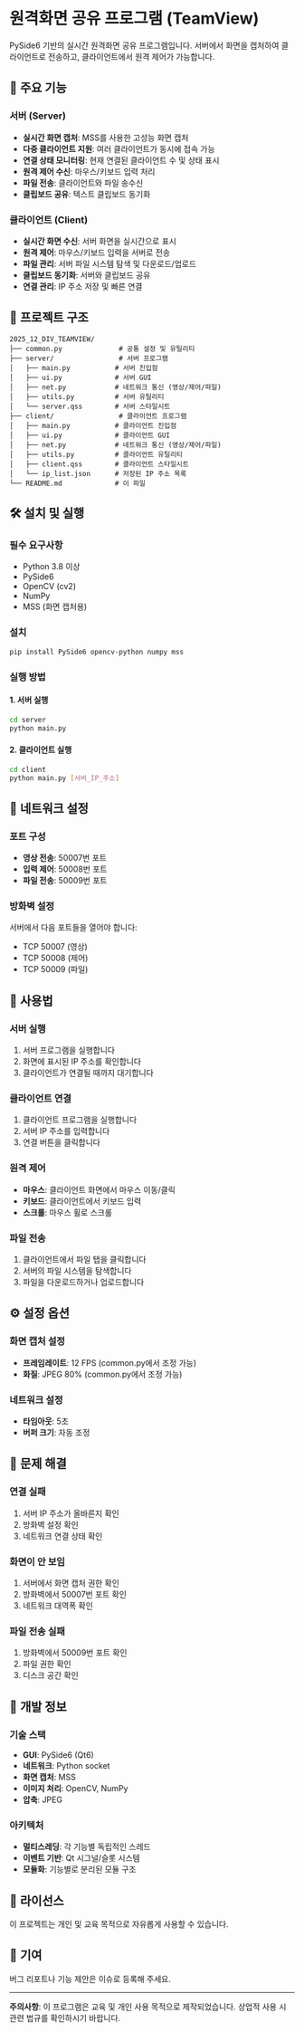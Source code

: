 # 원격화면 공유 프로그램 (TeamView)

PySide6 기반의 실시간 원격화면 공유 프로그램입니다. 서버에서 화면을 캡처하여 클라이언트로 전송하고, 클라이언트에서 원격 제어가 가능합니다.

## 🚀 주요 기능

### 서버 (Server)
- **실시간 화면 캡처**: MSS를 사용한 고성능 화면 캡처
- **다중 클라이언트 지원**: 여러 클라이언트가 동시에 접속 가능
- **연결 상태 모니터링**: 현재 연결된 클라이언트 수 및 상태 표시
- **원격 제어 수신**: 마우스/키보드 입력 처리
- **파일 전송**: 클라이언트와 파일 송수신
- **클립보드 공유**: 텍스트 클립보드 동기화

### 클라이언트 (Client)
- **실시간 화면 수신**: 서버 화면을 실시간으로 표시
- **원격 제어**: 마우스/키보드 입력을 서버로 전송
- **파일 관리**: 서버 파일 시스템 탐색 및 다운로드/업로드
- **클립보드 동기화**: 서버와 클립보드 공유
- **연결 관리**: IP 주소 저장 및 빠른 연결

## 📁 프로젝트 구조

```
2025_12_DIV_TEAMVIEW/
├── common.py              # 공통 설정 및 유틸리티
├── server/                # 서버 프로그램
│   ├── main.py           # 서버 진입점
│   ├── ui.py             # 서버 GUI
│   ├── net.py            # 네트워크 통신 (영상/제어/파일)
│   ├── utils.py          # 서버 유틸리티
│   └── server.qss        # 서버 스타일시트
├── client/                # 클라이언트 프로그램
│   ├── main.py           # 클라이언트 진입점
│   ├── ui.py             # 클라이언트 GUI
│   ├── net.py            # 네트워크 통신 (영상/제어/파일)
│   ├── utils.py          # 클라이언트 유틸리티
│   ├── client.qss        # 클라이언트 스타일시트
│   └── ip_list.json      # 저장된 IP 주소 목록
└── README.md             # 이 파일
```

## 🛠️ 설치 및 실행

### 필수 요구사항
- Python 3.8 이상
- PySide6
- OpenCV (cv2)
- NumPy
- MSS (화면 캡처용)

### 설치
```bash
pip install PySide6 opencv-python numpy mss
```

### 실행 방법

#### 1. 서버 실행
```bash
cd server
python main.py
```

#### 2. 클라이언트 실행
```bash
cd client
python main.py [서버_IP_주소]
```

## 🔧 네트워크 설정

### 포트 구성
- **영상 전송**: 50007번 포트
- **입력 제어**: 50008번 포트  
- **파일 전송**: 50009번 포트

### 방화벽 설정
서버에서 다음 포트들을 열어야 합니다:
- TCP 50007 (영상)
- TCP 50008 (제어)
- TCP 50009 (파일)

## 📖 사용법

### 서버 실행
1. 서버 프로그램을 실행합니다
2. 화면에 표시된 IP 주소를 확인합니다
3. 클라이언트가 연결될 때까지 대기합니다

### 클라이언트 연결
1. 클라이언트 프로그램을 실행합니다
2. 서버 IP 주소를 입력합니다
3. 연결 버튼을 클릭합니다

### 원격 제어
- **마우스**: 클라이언트 화면에서 마우스 이동/클릭
- **키보드**: 클라이언트에서 키보드 입력
- **스크롤**: 마우스 휠로 스크롤

### 파일 전송
1. 클라이언트에서 파일 탭을 클릭합니다
2. 서버의 파일 시스템을 탐색합니다
3. 파일을 다운로드하거나 업로드합니다

## ⚙️ 설정 옵션

### 화면 캡처 설정
- **프레임레이트**: 12 FPS (common.py에서 조정 가능)
- **화질**: JPEG 80% (common.py에서 조정 가능)

### 네트워크 설정
- **타임아웃**: 5초
- **버퍼 크기**: 자동 조정

## 🐛 문제 해결

### 연결 실패
1. 서버 IP 주소가 올바른지 확인
2. 방화벽 설정 확인
3. 네트워크 연결 상태 확인

### 화면이 안 보임
1. 서버에서 화면 캡처 권한 확인
2. 방화벽에서 50007번 포트 확인
3. 네트워크 대역폭 확인

### 파일 전송 실패
1. 방화벽에서 50009번 포트 확인
2. 파일 권한 확인
3. 디스크 공간 확인

## 📝 개발 정보

### 기술 스택
- **GUI**: PySide6 (Qt6)
- **네트워크**: Python socket
- **화면 캡처**: MSS
- **이미지 처리**: OpenCV, NumPy
- **압축**: JPEG

### 아키텍처
- **멀티스레딩**: 각 기능별 독립적인 스레드
- **이벤트 기반**: Qt 시그널/슬롯 시스템
- **모듈화**: 기능별로 분리된 모듈 구조

## 📄 라이선스

이 프로젝트는 개인 및 교육 목적으로 자유롭게 사용할 수 있습니다.

## 🤝 기여

버그 리포트나 기능 제안은 이슈로 등록해 주세요.

---

**주의사항**: 이 프로그램은 교육 및 개인 사용 목적으로 제작되었습니다. 상업적 사용 시 관련 법규를 확인하시기 바랍니다.
